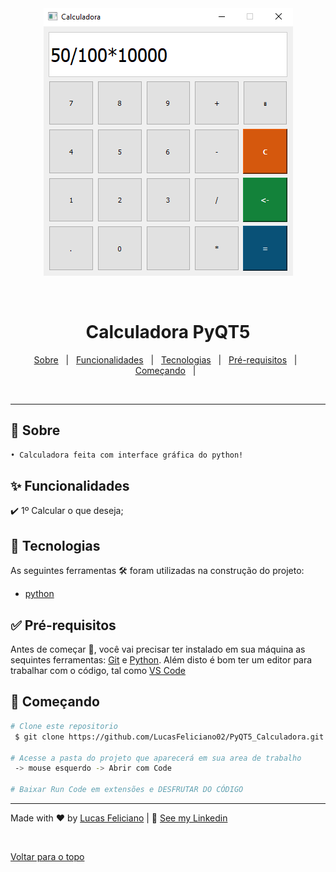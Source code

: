  
 
<div align="center" id="top">
 <img src="Calculadora_PyQT5.PNG" alt="Calculadora" /> 

 
  &#xa0;
 

 
 </div>
 
 
 <h1 align="center">Calculadora PyQT5</h1>


<!-- Status -->

<!-- <h4 align="center"> 
	🚧  Imersao Nextjs Alura 🚀 Em construção...  🚧
</h4> 


<hr> -->

 
 <p align="center">
  <a href="#dart-sobre">Sobre</a> &#xa0; | &#xa0; 
  <a href="#sparkles-funcionalidades">Funcionalidades</a> &#xa0; | &#xa0; 
  <a href="#rocket-tecnologias">Tecnologias</a> &#xa0; | &#xa0; 
  <a href="#white_check_mark-pré-requisitos">Pré-requisitos</a> &#xa0; | &#xa0;
  <a href="#checkered_flag-começando">Começando</a> &#xa0; | &#xa0;
</p>


<br>
	
---	
## :dart: Sobre ##

```sh
• Calculadora feita com interface gráfica do python!
```

## :sparkles: Funcionalidades ##


:heavy_check_mark: 1º Calcular o que deseja;


## :rocket: Tecnologias ##
 
 
As seguintes ferramentas 🛠 foram utilizadas na construção do projeto:


- [python](https://www.python.org/downloads/)


## :white_check_mark: Pré-requisitos ##


Antes de começar 🏁, você vai precisar ter instalado em sua máquina as sequintes ferramentas:
[Git](https://git-scm.com/downloads) e [Python](https://www.python.org/downloads/).
Além disto é bom ter um editor para trabalhar com o código, tal como [VS Code](https://code.visualstudio.com/download)


## :checkered_flag: Começando ##


```bash
# Clone este repositorio
 $ git clone https://github.com/LucasFeliciano02/PyQT5_Calculadora.git

# Acesse a pasta do projeto que aparecerá em sua area de trabalho
 -> mouse esquerdo -> Abrir com Code

# Baixar Run Code em extensões e DESFRUTAR DO CÓDIGO

```


---


Made with :heart: by [Lucas Feliciano](https://github.com/LucasFeliciano02) | 👋 [See my Linkedin](https://www.linkedin.com/in/lucas-henrique-marques-feliciano-aa5aab222/)


 &#xa0;


<a href="#top">Voltar para o topo</a>
